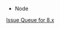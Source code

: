 * Node

[Issue Queue for 8.x](http://drupal.org/project/issues/drupal?version=8.x&component=history.module)